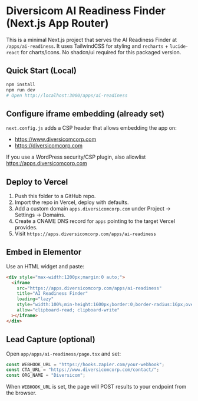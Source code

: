 # Diversicom AI Readiness Finder (Next.js App Router)

This is a minimal Next.js project that serves the AI Readiness Finder at `/apps/ai-readiness`.
It uses TailwindCSS for styling and `recharts` + `lucide-react` for charts/icons.
No shadcn/ui required for this packaged version.

## Quick Start (Local)
```bash
npm install
npm run dev
# Open http://localhost:3000/apps/ai-readiness
```

## Configure iframe embedding (already set)
`next.config.js` adds a CSP header that allows embedding the app on:
- https://www.diversicomcorp.com
- https://diversicomcorp.com

If you use a WordPress security/CSP plugin, also allowlist https://apps.diversicomcorp.com

## Deploy to Vercel
1. Push this folder to a GitHub repo.
2. Import the repo in Vercel, deploy with defaults.
3. Add a custom domain `apps.diversicomcorp.com` under Project → Settings → Domains.
4. Create a CNAME DNS record for `apps` pointing to the target Vercel provides.
5. Visit `https://apps.diversicomcorp.com/apps/ai-readiness`

## Embed in Elementor
Use an HTML widget and paste:
```html
<div style="max-width:1200px;margin:0 auto;">
  <iframe
    src="https://apps.diversicomcorp.com/apps/ai-readiness"
    title="AI Readiness Finder"
    loading="lazy"
    style="width:100%;min-height:1600px;border:0;border-radius:16px;overflow:hidden;"
    allow="clipboard-read; clipboard-write"
  ></iframe>
</div>
```

## Lead Capture (optional)
Open `app/apps/ai-readiness/page.tsx` and set:
```ts
const WEBHOOK_URL = "https://hooks.zapier.com/your-webhook";
const CTA_URL = "https://www.diversicomcorp.com/contact/";
const ORG_NAME = "Diversicom";
```

When `WEBHOOK_URL` is set, the page will POST results to your endpoint from the browser.

